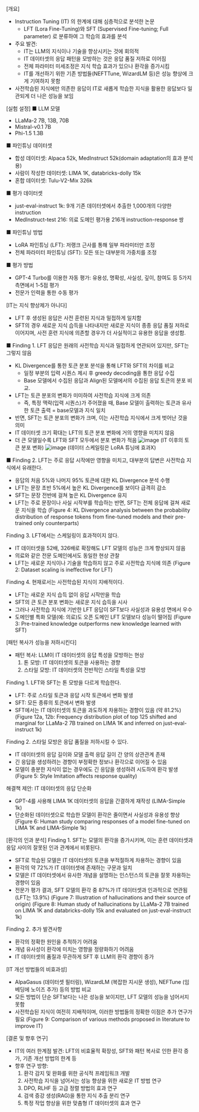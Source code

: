 
[개요]
- Instruction Tuning (IT) 의 한계에 대해 심층적으로 분석한 논문
  - LFT (Lora Fine-Tuning)와 SFT (Supervised Fine-tuning; Full parameter) 로 분류하여 그 학습의 효과를 분석
- 주요 발견:
  - IT는 LLM의 지식이나 기술을 향상시키는 것에 회의적
  - IT 데이터셋의 응답 패턴을 모방하는 것은 응답 품질 저하로 이어짐  
  - 전체 파라미터 미세조정은 지식 학습 효과가 있으나 환각을 증가시킴
  - IT를 개선하기 위한 기존 방법들(NEFTTune, WizardLM 등)은 성능 향상에 크게 기여하지 못함
- 사전학습된 지식에만 의존한 응답이 IT로 새롭게 학습한 지식을 활용한 응답보다 일관되게 더 나은 성능을 보임

[실험 설정]
■ LLM 모델
- LLaMa-2 7B, 13B, 70B
- Mistral-v0.1 7B
- Phi-1.5 1.3B

■ 파인튜닝 데이터셋
- 합성 데이터셋: Alpaca 52k, MedInstruct 52k(domain adaptation의 효과 분석용) 
- 사람이 작성한 데이터셋: LIMA 1K, databricks-dolly 15k
- 혼합 데이터셋: Tulu-V2-Mix 326k

■ 평가 데이터셋 
- just-eval-instruct 1k: 9개 기존 데이터셋에서 추출한 1,000개의 다양한 instruction
- MedInstruct-test 216: 의료 도메인 평가용 216개 instruction-response 쌍

■ 파인튜닝 방법
- LoRA 파인튜닝 (LFT): 저랭크 근사를 통해 일부 파라미터만 조정
- 전체 파라미터 파인튜닝 (SFT): 모든 또는 대부분의 가중치를 조정

■ 평가 방법
- GPT-4 Turbo를 이용한 자동 평가: 유용성, 명확성, 사실성, 깊이, 참여도 등 5가지 측면에서 1-5점 평가
- 전문가 인력을 통한 수동 평가

[IT는 지식 향상제가 아니다]
- LFT 후 생성된 응답은 사전 훈련된 지식과 밀접하게 일치함
- SFT의 경우 새로운 지식 습득을 나타내지만 새로운 지식이 종종 응답 품질 저하로 이어지며, 사전 훈련 지식에 의존할 경우가 더 사실적이고 유용한 응답을 생성함.

■ Finding 1. LFT 응답은 원래의 사전학습 지식과 밀접하게 연관되어 있지만, SFT는 그렇지 않음
- KL Divergence를 통한 토큰 분포 분석을 통해 LFT와 SFT의 차이를 비교
  - 일정 부분의 입력 시퀀스 제시 후 greedy decoding을 통한 응답 수집
  - Base 모델에서 수집된 응답과 Align된 모델에서의 수집된 응답 토큰의 분포 비교.
- LFT는 토큰 분포의 변화가 미미하여 사전학습 지식에 크게 의존
  - 즉, 특정 맥락(입력 시퀀스)가 주어졌을 때, Base 모델이 출력하는 토큰과 유사한 토큰 출력 = base모델과 지식 일치
- 반면, SFT는 토큰 분포의 변화가 크며, 이는 사전학습 지식에서 크게 벗어난 것을 의미
- IT 데이터셋 크기 확대는 LFT의 토큰 분포 변화에 거의 영향을 미치지 않음
- 더 큰 모델일수록 LFT와 SFT 모두에서 분포 변화가 적음
![image](https://github.com/user-attachments/assets/669e853f-6fad-47d4-a27a-81f8d9839115)
(IT 이후의 토큰 분포 변화)
![image](https://github.com/user-attachments/assets/7a1f5920-6770-42ab-9a1c-a87aa4ddeb3f)
(데이터 스케일링은 LoRA 튜닝에 효과X)


■ Finding 2. LFT는 주로 응답 시작에만 영향을 미치고, 대부분의 답변은 사전학습 지식에서 유래한다.
- 응답의 처음 5%와 나머지 95% 토큰에 대한 KL Divergence 분석 수행
- LFT는 문장 초반 5%에서 높은 KL Divergence를 보이다 급격히 감소
- SFT는 문장 전반에 걸쳐 높은 KL Divergence 유지
- LFT는 주로 문장이나 사실 시작부를 학습하는 반면, SFT는 전체 응답에 걸쳐 새로운 지식을 학습
(Figure 4: KL Divergence analysis between the probability distribution of response tokens from fine-tuned models and their pre-trained only counterparts)

Finding 3. LFT에서는 스케일링이 효과적이지 않다.
- IT 데이터셋을 52배, 326배로 확장해도 LFT 모델의 성능은 크게 향상되지 않음
- 의료와 같은 전문 도메인에서도 동일한 현상 관찰
- LFT는 새로운 지식이나 기술을 학습하지 않고 주로 사전학습 지식에 의존
(Figure 2: Dataset scaling is ineffective for LFT)

Finding 4. 현재로서는 사전학습된 지식이 지배적이다.
- LFT는 새로운 지식 습득 없이 응답 시작만을 학습
- SFT의 큰 토큰 분포 변화는 새로운 지식 습득을 시사
- 그러나 사전학습 지식에 기반한 LFT 응답이 SFT보다 사실성과 유용성 면에서 우수
- 도메인별 특화 모델(예: 의료)도 오픈 도메인 LFT 모델보다 성능이 떨어짐
(Figure 3: Pre-trained knowledge outperforms new knowledge learned with SFT)

[패턴 복사가 성능을 저하시킨다]
- 패턴 복사: LLM이 IT 데이터셋의 응답 특성을 모방하는 현상
  1) 톤 모방: IT 데이터셋의 토큰을 사용하는 경향
  2) 스타일 모방: IT 데이터셋의 전반적인 스타일 특성을 모방

Finding 1. LFT와 SFT는 톤 모방을 다르게 학습한다.
- LFT: 주로 스타일 토큰과 응답 시작 토큰에서 변화 발생
- SFT: 모든 종류의 토큰에서 변화 발생
- SFT에서는 IT 데이터셋의 토큰을 과도하게 차용하는 경향이 있음 (약 81.2%)
(Figure 12a, 12b: Frequency distribution plot of top 125 shifted and marginal for LLaMa-2 7B trained on LIMA 1K and inferred on just-eval-instruct 1k)

Finding 2. 스타일 모방은 응답 품질을 저하시킬 수 있다.
- IT 데이터셋의 응답 길이와 모델 출력 응답 길이 간 양의 상관관계 존재
- 긴 응답을 생성하려는 경향이 부정확한 정보나 환각으로 이어질 수 있음
- 모델이 충분한 지식이 없는 경우에도 긴 응답을 생성하려 시도하여 환각 발생
(Figure 5: Style Imitation affects response quality)

해결책 제안: IT 데이터셋의 응답 단순화
- GPT-4를 사용해 LIMA 1K 데이터셋의 응답을 간결하게 재작성 (LIMA-Simple 1k)
- 단순화된 데이터셋으로 학습한 모델이 환각은 줄이면서 사실성과 유용성 향상
(Figure 6: Human study comparing responses of a model fine-tuned on LIMA 1K and LIMA-Simple 1k)

[환각의 인과 분석]
Finding 1. SFT는 모델의 환각을 증가시키며, 이는 훈련 데이터셋과 응답 사이의 잘못된 인과 관계에서 비롯된다.
- SFT로 학습된 모델은 IT 데이터셋의 토큰을 부적절하게 차용하는 경향이 있음
- 환각의 약 72%가 IT 데이터셋에 존재하는 구문과 일치
- 모델은 IT 데이터셋에서 유사한 개념을 설명하는 인스턴스의 토큰을 잘못 차용하는 경향이 있음
- 전문가 평가 결과, SFT 모델의 환각 중 87%가 IT 데이터셋과 인과적으로 연관됨 (LFT는 13.9%)
(Figure 7: Illustration of hallucinations and their source of origin)
(Figure 8: Human study of hallucinations by LLaMa-2 7B trained on LIMA 1K and databricks-dolly 15k and evaluated on just-eval-instruct 1k)

Finding 2. 추가 발견사항
- 환각의 정확한 원인을 추적하기 어려움
- 개념 유사성이 환각에 미치는 영향을 정량화하기 어려움
- IT 데이터셋의 품질과 무관하게 SFT 후 LLM의 환각 경향이 증가

[IT 개선 방법들의 비효과성]
- AlpaGasus (데이터셋 필터링), WizardLM (복잡한 지시문 생성), NEFTune (임베딩에 노이즈 추가) 등의 방법 비교
- 모든 방법이 단순 SFT보다는 나은 성능을 보이지만, LFT 모델의 성능을 넘어서지 못함
- 사전학습된 지식이 여전히 지배적이며, 이러한 방법들의 정확한 이점은 추가 연구가 필요
(Figure 9: Comparison of various methods proposed in literature to improve IT)

[결론 및 향후 연구]
- IT의 여러 한계점 발견: LFT의 비효율적 확장성, SFT와 패턴 복사로 인한 환각 증가, 기존 개선 방법의 한계 등
- 향후 연구 방향:
  1) 환각 감지 및 완화를 위한 공식적 프레임워크 개발
  2) 사전학습 지식을 넘어서는 성능 향상을 위한 새로운 IT 방법 연구
  3) DPO, RLHF 등 고급 정렬 방법의 효과 연구
  4) 검색 증강 생성(RAG)을 통한 지식 추출 분리 연구
  5) 특정 작업 향상을 위한 맞춤형 IT 데이터셋의 효과 연구
